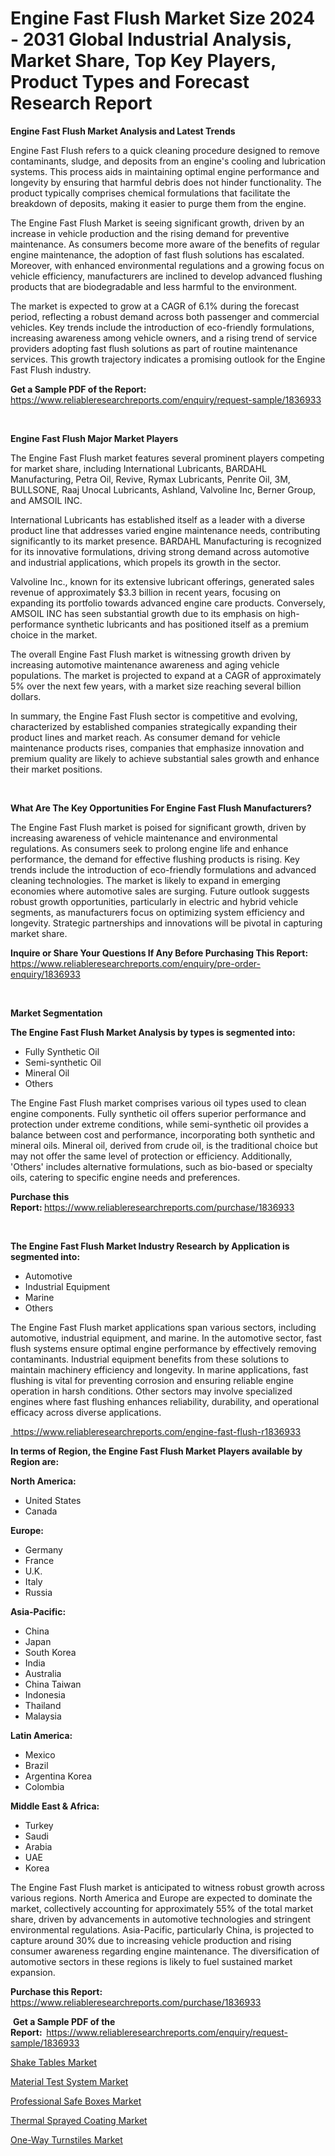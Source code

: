 <p><h1>Engine Fast Flush Market Size 2024 - 2031 Global Industrial Analysis, Market Share, Top Key Players, Product Types and Forecast Research Report</h1></p><p><strong>Engine Fast Flush Market Analysis and Latest Trends</strong></p>
<p><p>Engine Fast Flush refers to a quick cleaning procedure designed to remove contaminants, sludge, and deposits from an engine's cooling and lubrication systems. This process aids in maintaining optimal engine performance and longevity by ensuring that harmful debris does not hinder functionality. The product typically comprises chemical formulations that facilitate the breakdown of deposits, making it easier to purge them from the engine.</p><p>The Engine Fast Flush Market is seeing significant growth, driven by an increase in vehicle production and the rising demand for preventive maintenance. As consumers become more aware of the benefits of regular engine maintenance, the adoption of fast flush solutions has escalated. Moreover, with enhanced environmental regulations and a growing focus on vehicle efficiency, manufacturers are inclined to develop advanced flushing products that are biodegradable and less harmful to the environment.</p><p>The market is expected to grow at a CAGR of 6.1% during the forecast period, reflecting a robust demand across both passenger and commercial vehicles. Key trends include the introduction of eco-friendly formulations, increasing awareness among vehicle owners, and a rising trend of service providers adopting fast flush solutions as part of routine maintenance services. This growth trajectory indicates a promising outlook for the Engine Fast Flush industry.</p></p>
<p><strong>Get a Sample PDF of the Report:&nbsp;</strong> <a href="https://www.reliableresearchreports.com/enquiry/request-sample/1836933?utm_campaign=32&utm_medium=2&utm_source=Github&utm_content=ia&utm_term=16102024&utm_id=engine-fast-flush">https://www.reliableresearchreports.com/enquiry/request-sample/1836933</a></p>
<p>&nbsp;</p>
<p><strong>Engine Fast Flush Major Market Players</strong></p>
<p><p>The Engine Fast Flush market features several prominent players competing for market share, including International Lubricants, BARDAHL Manufacturing, Petra Oil, Revive, Rymax Lubricants, Penrite Oil, 3M, BULLSONE, Raaj Unocal Lubricants, Ashland, Valvoline Inc, Berner Group, and AMSOIL INC. </p><p>International Lubricants has established itself as a leader with a diverse product line that addresses varied engine maintenance needs, contributing significantly to its market presence. BARDAHL Manufacturing is recognized for its innovative formulations, driving strong demand across automotive and industrial applications, which propels its growth in the sector.</p><p>Valvoline Inc., known for its extensive lubricant offerings, generated sales revenue of approximately $3.3 billion in recent years, focusing on expanding its portfolio towards advanced engine care products. Conversely, AMSOIL INC has seen substantial growth due to its emphasis on high-performance synthetic lubricants and has positioned itself as a premium choice in the market.</p><p>The overall Engine Fast Flush market is witnessing growth driven by increasing automotive maintenance awareness and aging vehicle populations. The market is projected to expand at a CAGR of approximately 5% over the next few years, with a market size reaching several billion dollars.</p><p>In summary, the Engine Fast Flush sector is competitive and evolving, characterized by established companies strategically expanding their product lines and market reach. As consumer demand for vehicle maintenance products rises, companies that emphasize innovation and premium quality are likely to achieve substantial sales growth and enhance their market positions.</p></p>
<p>&nbsp;</p>
<p><strong>What Are The Key Opportunities For Engine Fast Flush Manufacturers?</strong></p>
<p><p>The Engine Fast Flush market is poised for significant growth, driven by increasing awareness of vehicle maintenance and environmental regulations. As consumers seek to prolong engine life and enhance performance, the demand for effective flushing products is rising. Key trends include the introduction of eco-friendly formulations and advanced cleaning technologies. The market is likely to expand in emerging economies where automotive sales are surging. Future outlook suggests robust growth opportunities, particularly in electric and hybrid vehicle segments, as manufacturers focus on optimizing system efficiency and longevity. Strategic partnerships and innovations will be pivotal in capturing market share.</p></p>
<p><strong>Inquire or Share Your Questions If Any Before Purchasing This Report:</strong> <a href="https://www.reliableresearchreports.com/enquiry/pre-order-enquiry/1836933?utm_campaign=32&utm_medium=2&utm_source=Github&utm_content=ia&utm_term=16102024&utm_id=engine-fast-flush">https://www.reliableresearchreports.com/enquiry/pre-order-enquiry/1836933</a></p>
<p>&nbsp;</p>
<p><strong>Market Segmentation</strong></p>
<p><strong>The Engine Fast Flush Market Analysis by types is segmented into:</strong></p>
<p><ul><li>Fully Synthetic Oil</li><li>Semi-synthetic Oil</li><li>Mineral Oil</li><li>Others</li></ul></p>
<p><p>The Engine Fast Flush market comprises various oil types used to clean engine components. Fully synthetic oil offers superior performance and protection under extreme conditions, while semi-synthetic oil provides a balance between cost and performance, incorporating both synthetic and mineral oils. Mineral oil, derived from crude oil, is the traditional choice but may not offer the same level of protection or efficiency. Additionally, 'Others' includes alternative formulations, such as bio-based or specialty oils, catering to specific engine needs and preferences.</p></p>
<p><strong>Purchase this Report:&nbsp;</strong><a href="https://www.reliableresearchreports.com/purchase/1836933?utm_campaign=32&utm_medium=2&utm_source=Github&utm_content=ia&utm_term=16102024&utm_id=engine-fast-flush">https://www.reliableresearchreports.com/purchase/1836933</a></p>
<p>&nbsp;</p>
<p><strong>The Engine Fast Flush Market Industry Research by Application is segmented into:</strong></p>
<p><ul><li>Automotive</li><li>Industrial Equipment</li><li>Marine</li><li>Others</li></ul></p>
<p><p>The Engine Fast Flush market applications span various sectors, including automotive, industrial equipment, and marine. In the automotive sector, fast flush systems ensure optimal engine performance by effectively removing contaminants. Industrial equipment benefits from these solutions to maintain machinery efficiency and longevity. In marine applications, fast flushing is vital for preventing corrosion and ensuring reliable engine operation in harsh conditions. Other sectors may involve specialized engines where fast flushing enhances reliability, durability, and operational efficacy across diverse applications.</p></p>
<p><a href="https://www.reliableresearchreports.com/engine-fast-flush-r1836933?utm_campaign=32&utm_medium=2&utm_source=Github&utm_content=ia&utm_term=16102024&utm_id=engine-fast-flush">&nbsp;https://www.reliableresearchreports.com/engine-fast-flush-r1836933</a></p>
<p><strong>In terms of Region, the Engine Fast Flush Market Players available by Region are:</strong></p>
<p>
    <p> <strong> North America: </strong>
        <ul>
            <li>United States</li>
            <li>Canada</li>
        </ul>
        </p> 
    <p> <strong> Europe: </strong>
        <ul>
            <li>Germany</li>
            <li>France</li>
            <li>U.K.</li>
            <li>Italy</li>
            <li>Russia</li>
        </ul>
        </p> 
    <p> <strong> Asia-Pacific: </strong>
        <ul>
            <li>China</li>
            <li>Japan</li>
            <li>South Korea</li>
            <li>India</li>
            <li>Australia</li>
            <li>China Taiwan</li>
            <li>Indonesia</li>
            <li>Thailand</li>
            <li>Malaysia</li>
        </ul>
        </p> 
    <p> <strong> Latin America: </strong>
        <ul>
            <li>Mexico</li>
            <li>Brazil</li>
            <li>Argentina Korea</li>
            <li>Colombia</li>
        </ul>
        </p> 
    <p> <strong> Middle East & Africa: </strong>
        <ul>
            <li>Turkey</li>
            <li>Saudi</li>
            <li>Arabia</li>
            <li>UAE</li>
            <li>Korea</li>
        </ul>
    </p>
    </p>
<p><p>The Engine Fast Flush market is anticipated to witness robust growth across various regions. North America and Europe are expected to dominate the market, collectively accounting for approximately 55% of the total market share, driven by advancements in automotive technologies and stringent environmental regulations. Asia-Pacific, particularly China, is projected to capture around 30% due to increasing vehicle production and rising consumer awareness regarding engine maintenance. The diversification of automotive sectors in these regions is likely to fuel sustained market expansion.</p></p>
<p><strong>Purchase this Report: </strong><a href="https://www.reliableresearchreports.com/purchase/1836933?utm_campaign=32&utm_medium=2&utm_source=Github&utm_content=ia&utm_term=16102024&utm_id=engine-fast-flush">https://www.reliableresearchreports.com/purchase/1836933</a></p>
<p>&nbsp;<strong>Get a Sample PDF of the Report:&nbsp;&nbsp;</strong><a href="https://www.reliableresearchreports.com/enquiry/request-sample/1836933?utm_campaign=32&utm_medium=2&utm_source=Github&utm_content=ia&utm_term=16102024&utm_id=engine-fast-flush">https://www.reliableresearchreports.com/enquiry/request-sample/1836933</a></p>
<p><strong></strong></p>
<p><p><a href="https://issuu.com/reportprime-2/docs/shake-tables-market-size-2030.pptx_c3649747db2a06?utm_campaign=32&utm_medium=2&utm_source=Github&utm_content=ia&utm_term=16102024&utm_id=engine-fast-flush">Shake Tables Market</a></p><p><a href="https://issuu.com/reportprime-2/docs/material-test-system-market-size-20_c94ef77ff73081?utm_campaign=32&utm_medium=2&utm_source=Github&utm_content=ia&utm_term=16102024&utm_id=engine-fast-flush">Material Test System Market</a></p><p><a href="https://github.com/fendtankandh/Market-Research-Report-List-1/blob/main/professional-safe-boxes-market.md?utm_campaign=32&utm_medium=2&utm_source=Github&utm_content=ia&utm_term=16102024&utm_id=engine-fast-flush">Professional Safe Boxes Market</a></p><p><a href="https://www.linkedin.com/pulse/regulatory-landscape-its-influence-global-thermal-sprayed-coating-wci9c?utm_campaign=32&utm_medium=2&utm_source=Github&utm_content=ia&utm_term=16102024&utm_id=engine-fast-flush">Thermal Sprayed Coating Market</a></p><p><a href="https://github.com/JavierDDowns/Market-Research-Report-List-1/blob/main/one-way-turnstiles-market.md?utm_campaign=32&utm_medium=2&utm_source=Github&utm_content=ia&utm_term=16102024&utm_id=engine-fast-flush">One-Way Turnstiles Market</a></p></p>